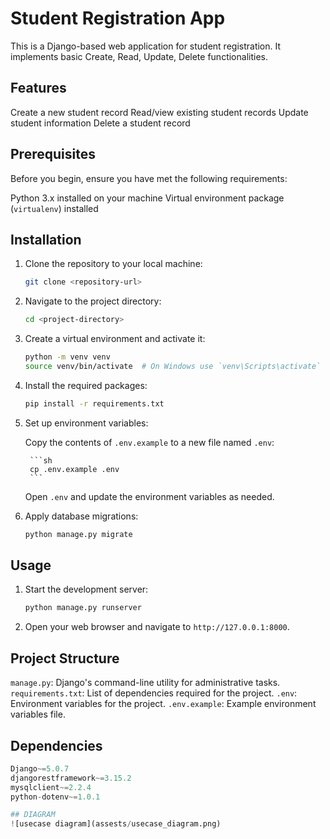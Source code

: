 # Student Registration App

This is a Django-based web application for student registration. It implements basic Create, Read, Update, Delete functionalities.

## Features

  Create a new student record
  Read/view existing student records
  Update student information
  Delete a student record

## Prerequisites

Before you begin, ensure you have met the following requirements:

Python 3.x installed on your machine
Virtual environment package (`virtualenv`) installed

## Installation

1. Clone the repository to your local machine:

    ```sh
    git clone <repository-url>
    ```

2. Navigate to the project directory:

    ```sh
    cd <project-directory>
    ```

3. Create a virtual environment and activate it:

    ```sh
    python -m venv venv
    source venv/bin/activate  # On Windows use `venv\Scripts\activate`
    ```

4. Install the required packages:

    ```sh
    pip install -r requirements.txt
    ```

5. Set up environment variables:

     Copy the contents of `.env.example` to a new file named `.env`:

        ```sh
        cp .env.example .env
        ```

      Open `.env` and update the environment variables as needed.

6. Apply database migrations:

    ```sh
    python manage.py migrate
    ```

## Usage

1. Start the development server:

    ```sh
    python manage.py runserver
    ```

2. Open your web browser and navigate to `http://127.0.0.1:8000`.

## Project Structure

`manage.py`: Django's command-line utility for administrative tasks.
 `requirements.txt`: List of dependencies required for the project.
 `.env`: Environment variables for the project.
 `.env.example`: Example environment variables file.

## Dependencies

```python
Django~=5.0.7
djangorestframework~=3.15.2
mysqlclient~=2.2.4
python-dotenv~=1.0.1

## DIAGRAM
![usecase diagram](assests/usecase_diagram.png)